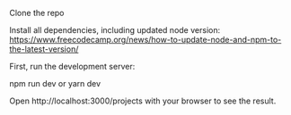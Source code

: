 

Clone the repo

Install all dependencies, including updated node version: https://www.freecodecamp.org/news/how-to-update-node-and-npm-to-the-latest-version/


First, run the development server:

npm run dev
or
yarn dev

Open http://localhost:3000/projects with your browser to see the result.

